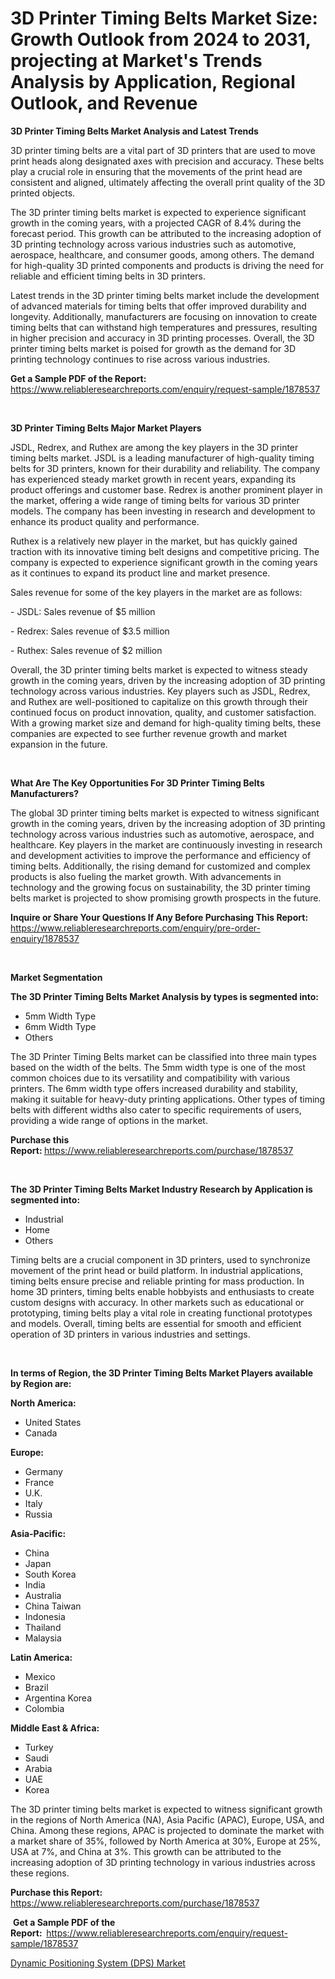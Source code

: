 <p><h1>3D Printer Timing Belts Market Size: Growth Outlook from 2024 to 2031, projecting at Market's Trends Analysis by Application, Regional Outlook, and Revenue</h1></p><p><strong>3D Printer Timing Belts Market Analysis and Latest Trends</strong></p>
<p><p>3D printer timing belts are a vital part of 3D printers that are used to move print heads along designated axes with precision and accuracy. These belts play a crucial role in ensuring that the movements of the print head are consistent and aligned, ultimately affecting the overall print quality of the 3D printed objects.</p><p>The 3D printer timing belts market is expected to experience significant growth in the coming years, with a projected CAGR of 8.4% during the forecast period. This growth can be attributed to the increasing adoption of 3D printing technology across various industries such as automotive, aerospace, healthcare, and consumer goods, among others. The demand for high-quality 3D printed components and products is driving the need for reliable and efficient timing belts in 3D printers.</p><p>Latest trends in the 3D printer timing belts market include the development of advanced materials for timing belts that offer improved durability and longevity. Additionally, manufacturers are focusing on innovation to create timing belts that can withstand high temperatures and pressures, resulting in higher precision and accuracy in 3D printing processes. Overall, the 3D printer timing belts market is poised for growth as the demand for 3D printing technology continues to rise across various industries.</p></p>
<p><strong>Get a Sample PDF of the Report:&nbsp;</strong> <a href="https://www.reliableresearchreports.com/enquiry/request-sample/1878537">https://www.reliableresearchreports.com/enquiry/request-sample/1878537</a></p>
<p>&nbsp;</p>
<p><strong>3D Printer Timing Belts Major Market Players</strong></p>
<p><p>JSDL, Redrex, and Ruthex are among the key players in the 3D printer timing belts market. JSDL is a leading manufacturer of high-quality timing belts for 3D printers, known for their durability and reliability. The company has experienced steady market growth in recent years, expanding its product offerings and customer base. Redrex is another prominent player in the market, offering a wide range of timing belts for various 3D printer models. The company has been investing in research and development to enhance its product quality and performance.</p><p>Ruthex is a relatively new player in the market, but has quickly gained traction with its innovative timing belt designs and competitive pricing. The company is expected to experience significant growth in the coming years as it continues to expand its product line and market presence.</p><p>Sales revenue for some of the key players in the market are as follows:</p><p>- JSDL: Sales revenue of $5 million</p><p>- Redrex: Sales revenue of $3.5 million</p><p>- Ruthex: Sales revenue of $2 million</p><p>Overall, the 3D printer timing belts market is expected to witness steady growth in the coming years, driven by the increasing adoption of 3D printing technology across various industries. Key players such as JSDL, Redrex, and Ruthex are well-positioned to capitalize on this growth through their continued focus on product innovation, quality, and customer satisfaction. With a growing market size and demand for high-quality timing belts, these companies are expected to see further revenue growth and market expansion in the future.</p></p>
<p>&nbsp;</p>
<p><strong>What Are The Key Opportunities For 3D Printer Timing Belts Manufacturers?</strong></p>
<p><p>The global 3D printer timing belts market is expected to witness significant growth in the coming years, driven by the increasing adoption of 3D printing technology across various industries such as automotive, aerospace, and healthcare. Key players in the market are continuously investing in research and development activities to improve the performance and efficiency of timing belts. Additionally, the rising demand for customized and complex products is also fueling the market growth. With advancements in technology and the growing focus on sustainability, the 3D printer timing belts market is projected to show promising growth prospects in the future.</p></p>
<p><strong>Inquire or Share Your Questions If Any Before Purchasing This Report:</strong> <a href="https://www.reliableresearchreports.com/enquiry/pre-order-enquiry/1878537">https://www.reliableresearchreports.com/enquiry/pre-order-enquiry/1878537</a></p>
<p>&nbsp;</p>
<p><strong>Market Segmentation</strong></p>
<p><strong>The 3D Printer Timing Belts Market Analysis by types is segmented into:</strong></p>
<p><ul><li>5mm Width Type</li><li>6mm Width Type</li><li>Others</li></ul></p>
<p><p>The 3D Printer Timing Belts market can be classified into three main types based on the width of the belts. The 5mm width type is one of the most common choices due to its versatility and compatibility with various printers. The 6mm width type offers increased durability and stability, making it suitable for heavy-duty printing applications. Other types of timing belts with different widths also cater to specific requirements of users, providing a wide range of options in the market.</p></p>
<p><strong>Purchase this Report:&nbsp;</strong><a href="https://www.reliableresearchreports.com/purchase/1878537">https://www.reliableresearchreports.com/purchase/1878537</a></p>
<p>&nbsp;</p>
<p><strong>The 3D Printer Timing Belts Market Industry Research by Application is segmented into:</strong></p>
<p><ul><li>Industrial</li><li>Home</li><li>Others</li></ul></p>
<p><p>Timing belts are a crucial component in 3D printers, used to synchronize movement of the print head or build platform. In industrial applications, timing belts ensure precise and reliable printing for mass production. In home 3D printers, timing belts enable hobbyists and enthusiasts to create custom designs with accuracy. In other markets such as educational or prototyping, timing belts play a vital role in creating functional prototypes and models. Overall, timing belts are essential for smooth and efficient operation of 3D printers in various industries and settings.</p></p>
<p>&nbsp;</p>
<p><strong>In terms of Region, the 3D Printer Timing Belts Market Players available by Region are:</strong></p>
<p>
    <p> <strong> North America: </strong>
        <ul>
            <li>United States</li>
            <li>Canada</li>
        </ul>
        </p> 
    <p> <strong> Europe: </strong>
        <ul>
            <li>Germany</li>
            <li>France</li>
            <li>U.K.</li>
            <li>Italy</li>
            <li>Russia</li>
        </ul>
        </p> 
    <p> <strong> Asia-Pacific: </strong>
        <ul>
            <li>China</li>
            <li>Japan</li>
            <li>South Korea</li>
            <li>India</li>
            <li>Australia</li>
            <li>China Taiwan</li>
            <li>Indonesia</li>
            <li>Thailand</li>
            <li>Malaysia</li>
        </ul>
        </p> 
    <p> <strong> Latin America: </strong>
        <ul>
            <li>Mexico</li>
            <li>Brazil</li>
            <li>Argentina Korea</li>
            <li>Colombia</li>
        </ul>
        </p> 
    <p> <strong> Middle East & Africa: </strong>
        <ul>
            <li>Turkey</li>
            <li>Saudi</li>
            <li>Arabia</li>
            <li>UAE</li>
            <li>Korea</li>
        </ul>
    </p>
    </p>
<p><p>The 3D printer timing belts market is expected to witness significant growth in the regions of North America (NA), Asia Pacific (APAC), Europe, USA, and China. Among these regions, APAC is projected to dominate the market with a market share of 35%, followed by North America at 30%, Europe at 25%, USA at 7%, and China at 3%. This growth can be attributed to the increasing adoption of 3D printing technology in various industries across these regions.</p></p>
<p><strong>Purchase this Report: </strong><a href="https://www.reliableresearchreports.com/purchase/1878537">https://www.reliableresearchreports.com/purchase/1878537</a></p>
<p>&nbsp;<strong>Get a Sample PDF of the Report:&nbsp;&nbsp;</strong><a href="https://www.reliableresearchreports.com/enquiry/request-sample/1878537">https://www.reliableresearchreports.com/enquiry/request-sample/1878537</a></p>
<p><strong></strong></p>
<p><p><a href="https://crocus-run-b5a.notion.site/Dynamic-Positioning-System-DPS-Market-Research-Report-Unlocks-Analysis-on-the-Market-Financial-Sta-6d709b53a0bd47f7932908211acfc469">Dynamic Positioning System (DPS) Market</a></p></p>